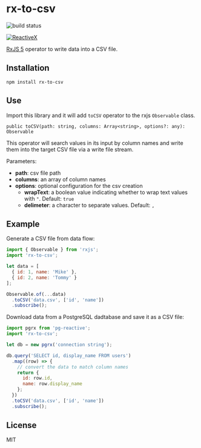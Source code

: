# rx-to-csv

![build status](https://travis-ci.org/haoliangyu/rx-to-csv.svg?branch=master)

[![ReactiveX](http://reactivex.io/assets/Rx_Logo_S.png)](http://reactivex.io/)

[RxJS 5](http://reactivex.io/) operator to write data into a CSV file.

## Installation

```
npm install rx-to-csv
```

## Use

Import this library and it will add `toCSV` operator to the rxjs `Observable` class.

```
public toCSV(path: string, columns: Array<string>, options?: any): Observable
```

This operator will search values in its input by column names and write them into the target CSV file via a write file stream.

Parameters:

  * **path**: csv file path
  * **columns**: an array of column names
  * **options**: optional configuration for the csv creation
    * **wrapText**: a boolean value indicating whether to wrap text values with `"`. Default: `true`
    * **delimeter**: a character to separate values. Default: `,`

## Example

Generate a CSV file from data flow:

``` javascript
import { Observable } from 'rxjs';
import 'rx-to-csv';

let data = [
  { id: 1, name: 'Mike' },
  { id: 2, name: 'Tommy' }
];

Observable.of(...data)
  .toCSV('data.csv', ['id', 'name'])
  .subscribe();
```

Download data from a PostgreSQL dadtabase and save it as a CSV file:

``` javascript
import pgrx from 'pg-reactive';
import 'rx-to-csv';

let db = new pgrx('connection string');

db.query('SELECT id, display_name FROM users')
  .map((row) => {
    // convert the data to match column names
    return {
      id: row.id,
      name: row.display_name
    };
  })
  .toCSV('data.csv', ['id', 'name'])
  .subscribe();
```

## License

MIT
